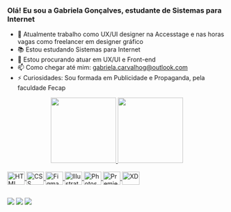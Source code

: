 ### Olá! Eu sou a Gabriela Gonçalves, estudante de Sistemas para Internet

- 🔭 Atualmente trabalho como UX/UI designer na Accesstage e nas horas vagas como freelancer em designer gráfico
- 📚 Estou estudando Sistemas para Internet 
- 👯 Estou procurando atuar em UX/UI e Front-end
- 📫 Como chegar até mim: gabriela.carvalhog@outlook.com              
- ⚡ Curiosidades: Sou formada em Publicidade e Propaganda, pela faculdade Fecap

<div align="center">
  <a href="https://github.com/gabriela-cg">
  <img height="150em" src="https://github-readme-stats.vercel.app/api?username=gabriela-cg&show_icons=true&theme=monokai&include_all_commits=true&count_private=true"/>
  <img height="150em" src="https://github-readme-stats.vercel.app/api/top-langs/?username=gabriela-cg&layout=compact&langs_count=7&theme=monokai"/>
</div>

<div style="display: inline_block"><br>
  <img align="center" alt="HTML" height="30" width="40" src="https://cdn.jsdelivr.net/gh/devicons/devicon/icons/html5/html5-original.svg">        
  <img align="center" alt="CSS" height="30" width="40" src="https://cdn.jsdelivr.net/gh/devicons/devicon/icons/css3/css3-original.svg">
  <img align="center" alt="Figma" height="30" width="40" src="https://cdn.jsdelivr.net/gh/devicons/devicon/icons/figma/figma-original.svg">
  <img align="center" alt="Illustrator" height="30" width="40" src="https://cdn.jsdelivr.net/gh/devicons/devicon/icons/illustrator/illustrator-plain.svg">
  <img align="center" alt="Photoshop" height="30" width="40" src="https://cdn.jsdelivr.net/gh/devicons/devicon/icons/photoshop/photoshop-line.svg">
  <img align="center" alt="Premiere" height="30" width="40" src="https://cdn.jsdelivr.net/gh/devicons/devicon/icons/premierepro/premierepro-original.svg">  
  <img align="center" alt="XD" height="30" width="40" src="https://cdn.jsdelivr.net/gh/devicons/devicon/icons/xd/xd-plain.svg">
</div>

##

<div> 
 <a href="https://www.instagram.com/_gabiicg/" target="_blank"><img src="https://img.shields.io/badge/-Instagram-%23E4405F?style=for-the-badge&logo=instagram&logoColor=white" target="_blank"></a>
 <a href="https://www.linkedin.com/in/gabrielacarvalhog/" target="_blank"><img src="https://img.shields.io/badge/-LinkedIn-%230077B5?style=for-the-badge&logo=linkedin&logoColor=white" target="_blank"></a>
  <a href="https://www.behance.net/gabrielacg" target="_blank"><img src="https://img.shields.io/badge/-Behance-blue?style=for-the-badge&logo=behance&logoColor=white"></a>
